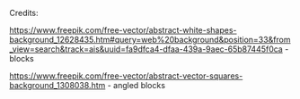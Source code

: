 Credits:

https://www.freepik.com/free-vector/abstract-white-shapes-background_12628435.htm#query=web%20background&position=33&from_view=search&track=ais&uuid=fa9dfca4-dfaa-439a-9aec-65b87445f0ca - blocks

https://www.freepik.com/free-vector/abstract-vector-squares-background_1308038.htm - angled blocks

